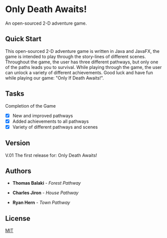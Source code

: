 # Only Death Awaits!

An open-sourced 2-D adventure game.

## Quick Start

This open-sourced 2-D adventure game is written in Java and JavaFX, the game is intended to play through the story-lines of different scenes. Throughout the game, the user has three different pathways, but only one of the paths leads you to survival. While playing through the game, the user can unlock a variety of different achievements. Good luck and have fun while playing our game: "Only If Death Awaits!".

## Tasks 
 Completion of the Game 
- [x] New and improved pathways
- [x] Added achievements to all pathways
- [x] Variety of different pathways and scenes

## Version 

 V.01
  The first release for: Only Death Awaits! 

## Authors

* **Thomas Balaki** - *Forest Pathway*

* **Charles Jiron** - *House Pathway*

* **Ryan Hern** - *Town Pathway*

## License
[MIT](https://choosealicense.com/licenses/mit/)
